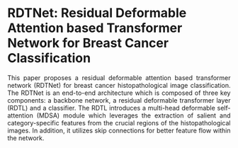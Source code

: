 # RDTNet:  Residual Deformable Attention based Transformer Network for Breast Cancer Classification

<p align="justify"> This paper proposes a residual deformable attention based transformer network (RDTNet) for breast cancer 
histopathological image classification. The RDTNet is an end-to-end architecture which is composed of three
key components: a backbone network, a residual deformable transformer layer (RDTL) and a classifier. The RDTL
introduces a multi-head deformable self-attention (MDSA) module which leverages the extraction of salient and 
category-specific features from the crucial regions of the histopathological images. In addition, it utilizes 
skip connections for better feature flow within the network. </p>
